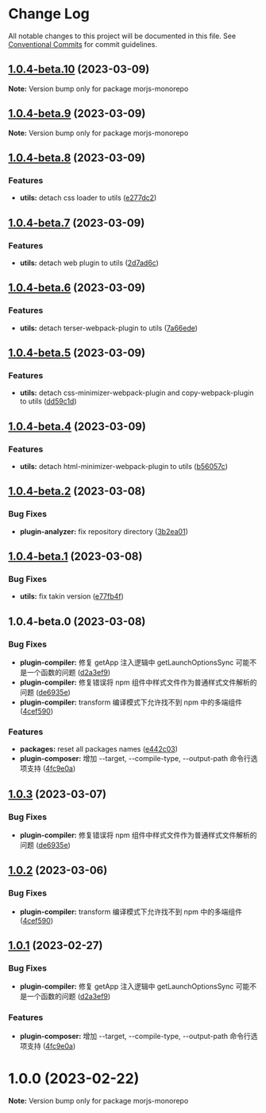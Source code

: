 # Change Log

All notable changes to this project will be documented in this file.
See [Conventional Commits](https://conventionalcommits.org) for commit guidelines.

## [1.0.4-beta.10](https://github.com/BboyZaki/morjs/compare/v1.0.4-beta.9...v1.0.4-beta.10) (2023-03-09)

**Note:** Version bump only for package morjs-monorepo

## [1.0.4-beta.9](https://github.com/BboyZaki/morjs/compare/v1.0.4-beta.8...v1.0.4-beta.9) (2023-03-09)

**Note:** Version bump only for package morjs-monorepo

## [1.0.4-beta.8](https://github.com/BboyZaki/morjs/compare/v1.0.4-beta.7...v1.0.4-beta.8) (2023-03-09)

### Features

- **utils:** detach css loader to utils ([e277dc2](https://github.com/BboyZaki/morjs/commit/e277dc27f837126c8a9db4833c8eb8e5e84d01c1))

## [1.0.4-beta.7](https://github.com/BboyZaki/morjs/compare/v1.0.4-beta.6...v1.0.4-beta.7) (2023-03-09)

### Features

- **utils:** detach web plugin to utils ([2d7ad6c](https://github.com/BboyZaki/morjs/commit/2d7ad6c4fc3e9d13dcfde1d78471763b0e61c1ba))

## [1.0.4-beta.6](https://github.com/BboyZaki/morjs/compare/v1.0.4-beta.5...v1.0.4-beta.6) (2023-03-09)

### Features

- **utils:** detach terser-webpack-plugin to utils ([7a66ede](https://github.com/BboyZaki/morjs/commit/7a66edec58b5ee43197e12ba773ca3105cb68565))

## [1.0.4-beta.5](https://github.com/BboyZaki/morjs/compare/v1.0.4-beta.4...v1.0.4-beta.5) (2023-03-09)

### Features

- **utils:** detach css-minimizer-webpack-plugin and copy-webpack-plugin to utils ([dd59c1d](https://github.com/BboyZaki/morjs/commit/dd59c1de09da00a716c85712c3660b6f41ed4f45))

## [1.0.4-beta.4](https://github.com/BboyZaki/morjs/compare/v1.0.4-beta.3...v1.0.4-beta.4) (2023-03-09)

### Features

- **utils:** detach html-minimizer-webpack-plugin to utils ([b56057c](https://github.com/BboyZaki/morjs/commit/b56057cd60d2be5a1d566e5f27291d0d169636ef))

## [1.0.4-beta.2](https://github.com/BboyZaki/morjs/compare/v1.0.4-beta.1...v1.0.4-beta.2) (2023-03-08)

### Bug Fixes

- **plugin-analyzer:** fix repository directory ([3b2ea01](https://github.com/BboyZaki/morjs/commit/3b2ea0149fae45ccd624aa80966f00b39e99cda9))

## [1.0.4-beta.1](https://github.com/BboyZaki/morjs/compare/v1.0.4-beta.0...v1.0.4-beta.1) (2023-03-08)

### Bug Fixes

- **utils:** fix takin version ([e77fb4f](https://github.com/BboyZaki/morjs/commit/e77fb4fdab711bb00d79fa1081dcdf67fb54215a))

## 1.0.4-beta.0 (2023-03-08)

### Bug Fixes

- **plugin-compiler:** 修复 getApp 注入逻辑中 getLaunchOptionsSync 可能不是一个函数的问题 ([d2a3ef9](https://github.com/BboyZaki/morjs/commit/d2a3ef93971845c17a05245eeaae66a7290fd1e3))
- **plugin-compiler:** 修复错误将 npm 组件中样式文件作为普通样式文件解析的问题 ([de6935e](https://github.com/BboyZaki/morjs/commit/de6935e03634383283240e4924d610192b506a8f))
- **plugin-compiler:** transform 编译模式下允许找不到 npm 中的多端组件 ([4cef590](https://github.com/BboyZaki/morjs/commit/4cef5901625070da88067a1973d65b2b4ab36dbb))

### Features

- **packages:** reset all packages names ([e442c03](https://github.com/BboyZaki/morjs/commit/e442c0375457c92ac0ee554f26cccf32f2bbf3c6))
- **plugin-composer:** 增加 --target, --compile-type, --output-path 命令行选项支持 ([4fc9e0a](https://github.com/BboyZaki/morjs/commit/4fc9e0aa7fa927066089f2dfaf1d08886f98bdff))

## [1.0.3](https://github.com/eleme/morjs/compare/v1.0.2...v1.0.3) (2023-03-07)

### Bug Fixes

- **plugin-compiler:** 修复错误将 npm 组件中样式文件作为普通样式文件解析的问题 ([de6935e](https://github.com/eleme/morjs/commit/de6935e03634383283240e4924d610192b506a8f))

## [1.0.2](https://github.com/eleme/morjs/compare/v1.0.1...v1.0.2) (2023-03-06)

### Bug Fixes

- **plugin-compiler:** transform 编译模式下允许找不到 npm 中的多端组件 ([4cef590](https://github.com/eleme/morjs/commit/4cef5901625070da88067a1973d65b2b4ab36dbb))

## [1.0.1](https://github.com/eleme/morjs/compare/v1.0.0...v1.0.1) (2023-02-27)

### Bug Fixes

- **plugin-compiler:** 修复 getApp 注入逻辑中 getLaunchOptionsSync 可能不是一个函数的问题 ([d2a3ef9](https://github.com/eleme/morjs/commit/d2a3ef93971845c17a05245eeaae66a7290fd1e3))

### Features

- **plugin-composer:** 增加 --target, --compile-type, --output-path 命令行选项支持 ([4fc9e0a](https://github.com/eleme/morjs/commit/4fc9e0aa7fa927066089f2dfaf1d08886f98bdff))

# 1.0.0 (2023-02-22)

**Note:** Version bump only for package morjs-monorepo
